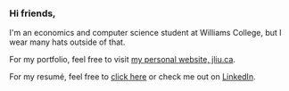 ### Hi friends,

I'm an economics and computer science student at Williams College, but I wear many hats outside of that.

For my portfolio, feel free to visit [my personal website, jliu.ca](http://www.jliu.ca).

For my resumé, feel free to [click here](/JasonLiuResume.pdf) or check me out on [LinkedIn](http://linkedin.com/in/jason-liu-williams).
